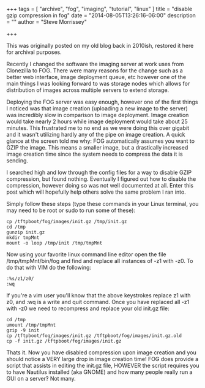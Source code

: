 +++
tags = [
  "archive",
  "fog",
  "imaging",
  "tutorial",
  "linux"
]
title = "disable gzip compression in fog"
date = "2014-08-05T13:26:16-06:00"
description = ""
author = "Steve Morrissey"

+++

This was originally posted on my old blog back in 2010ish, restored it here for archival purposes.

Recently I changed the software the imaging server at work uses from Clonezilla to FOG. There were many reasons for the change such as a better web interface, image deployment queue, etc however one of the main things I was looking forward to was storage nodes which allows for distribution of images across multiple servers to extend storage.

Deploying the FOG server was easy enough, however one of the first things I noticed was that image creation (uploading a new image to the server) was incredibly slow in comparison to image deployment. Image creation would take nearly 2 hours while image deployment would take about 25 minutes. This frustrated me to no end as we were doing this over gigabit and it wasn't utilizing hardly any of the pipe on image creation. A quick glance at the screen told me why: FOG automatically assumes you want to GZIP the image. This means a smaller image, but a drastically increased image creation time since the system needs to compress the data it is sending.

I searched high and low through the config files for a way to disable GZIP compression, but found nothing. Eventually I figured out how to disable the compression, however doing so was not well documented at all. Enter this post which will hopefully help others solve the same problem I ran into.

Simply follow these steps (type these commands in your Linux terminal, you may need to be root or sudo to run some of these):

```
cp /tftpboot/fog/images/init.gz /tmp/init.gz
cd /tmp
gunzip init.gz
mkdir tmpMnt
mount -o loop /tmp/init /tmp/tmpMnt
```

Now using your favorite linux command line editor open the file /tmp/tmpMnt/bin/fog and find and replace all instances of -z1 with -z0. To do that with VIM do the following:

```
:%s/z1/z0/
:wq
```

If you're a vim user you'll know that the above keystrokes replace z1 with z0, and :wq is a write and quit command. Once you have replaced all -z1 with -z0 we need to recompress and replace your old init.gz file:

```
cd /tmp
umount /tmp/tmpMnt
gzip -9 init
cp /tftpboot/fog/images/init.gz /tftpboot/fog/images/init.gz.old
cp -f init.gz /tftpboot/fog/images/init.gz
```

Thats it. Now you have disabled compression upon image creation and you should notice a VERY large drop in image creation time! FOG does provide a script that assists in editing the init.gz file, HOWEVER the script requires you to have Nautilus installed (aka GNOME) and how many people really run a GUI on a server? Not many.

